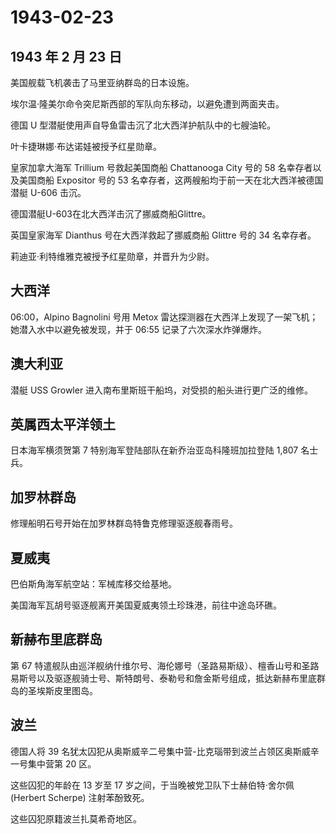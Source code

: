 # 1943-02-23

## 1943 年 2 月 23 日

美国舰载飞机袭击了马里亚纳群岛的日本设施。

埃尔温·隆美尔命令突尼斯西部的军队向东移动，以避免遭到两面夹击。

德国 U 型潜艇使用声自导鱼雷击沉了北大西洋护航队中的七艘油轮。

叶卡捷琳娜·布达诺娃被授予红星勋章。

皇家加拿大海军 Trillium 号救起美国商船 Chattanooga City 号的 58
名幸存者以及美国商船 Expositor 号的 53
名幸存者，这两艘船均于前一天在北大西洋被德国潜艇 U-606 击沉。

德国潜艇U-603在北大西洋击沉了挪威商船Glittre。

英国皇家海军 Dianthus 号在大西洋救起了挪威商船 Glittre 号的 34
名幸存者。

莉迪亚·利特维雅克被授予红星勋章，并晋升为少尉。

## 大西洋

06:00，Alpino Bagnolini 号用 Metox
雷达探测器在大西洋上发现了一架飞机；她潜入水中以避免被发现，并于 06:55
记录了六次深水炸弹爆炸。

## 澳大利亚

潜艇 USS Growler 进入南布里斯班干船坞，对受损的船头进行更广泛的维修。

## 英属西太平洋领土

日本海军横须贺第 7 特别海军登陆部队在新乔治亚岛科隆班加拉登陆 1,807
名士兵。

## 加罗林群岛

修理船明石号开始在加罗林群岛特鲁克修理驱逐舰春雨号。

## 夏威夷

巴伯斯角海军航空站：军械库移交给基地。

美国海军瓦胡号驱逐舰离开美国夏威夷领土珍珠港，前往中途岛环礁。

## 新赫布里底群岛

第 67
特遣舰队由巡洋舰纳什维尔号、海伦娜号（圣路易斯级）、檀香山号和圣路易斯号以及驱逐舰骑士号、斯特朗号、泰勒号和詹金斯号组成，抵达新赫布里底群岛的圣埃斯皮里图岛。

## 波兰

德国人将 39
名犹太囚犯从奥斯威辛二号集中营-比克瑙带到波兰占领区奥斯威辛一号集中营第
20 区。

这些囚犯的年龄在 13 岁至 17 岁之间，于当晚被党卫队下士赫伯特·舍尔佩
(Herbert Scherpe) 注射苯酚致死。

这些囚犯原籍波兰扎莫希奇地区。

